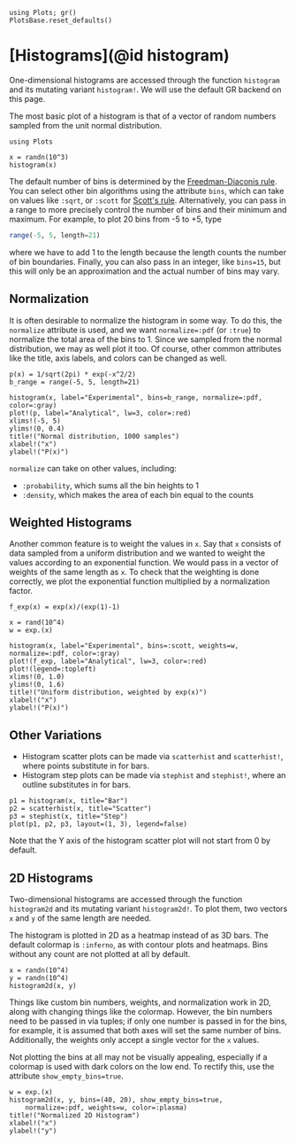 ```@setup histogram
using Plots; gr()
PlotsBase.reset_defaults()
```

# [Histograms](@id histogram)

One-dimensional histograms are accessed through the function `histogram` and its mutating variant `histogram!`. We
will use the default GR backend on this page.

The most basic plot of a histogram is that of a vector of random numbers sampled from the unit normal distribution.

```@example histogram
using Plots

x = randn(10^3)
histogram(x)
```

The default number of bins is determined by the
[Freedman-Diaconis rule](https://en.wikipedia.org/wiki/Histogram#Freedman%E2%80%93Diaconis'_choice). You can select
other bin algorithms using the attribute `bins`, which can take on values like `:sqrt`, or `:scott` for
[Scott's rule](https://en.wikipedia.org/wiki/Histogram#Scott's_normal_reference_rule). Alternatively, you can pass
in a range to more precisely control the number of bins and their minimum and maximum. For example, to plot 20 bins
from -5 to +5, type

```julia
range(-5, 5, length=21)
```

where we have to add 1 to the length because the length counts the number of bin boundaries. Finally, you can also pass
in an integer, like `bins=15`, but this will only be an approximation and the actual number of bins may vary.

## Normalization

It is often desirable to normalize the histogram in some way. To do this, the `normalize` attribute is used, and
we want `normalize=:pdf` (or `:true`) to normalize the total area of the bins to 1. Since we sampled from the normal
distribution, we may as well plot it too. Of course, other common attributes like the title, axis labels, and colors
can be changed as well.

```@example histogram
p(x) = 1/sqrt(2pi) * exp(-x^2/2)
b_range = range(-5, 5, length=21)

histogram(x, label="Experimental", bins=b_range, normalize=:pdf, color=:gray)
plot!(p, label="Analytical", lw=3, color=:red)
xlims!(-5, 5)
ylims!(0, 0.4)
title!("Normal distribution, 1000 samples")
xlabel!("x")
ylabel!("P(x)")
```

`normalize` can take on other values, including:

* `:probability`, which sums all the bin heights to 1
* `:density`, which makes the area of each bin equal to the counts

## Weighted Histograms

Another common feature is to weight the values in `x`. Say that `x` consists of data sampled from a uniform
distribution and we wanted to weight the values according to an exponential function. We would pass in a vector of
weights of the same length as `x`. To check that the weighting is done correctly, we plot the exponential function
multiplied by a normalization factor.

```@example histogram
f_exp(x) = exp(x)/(exp(1)-1)

x = rand(10^4)
w = exp.(x)

histogram(x, label="Experimental", bins=:scott, weights=w, normalize=:pdf, color=:gray)
plot!(f_exp, label="Analytical", lw=3, color=:red)
plot!(legend=:topleft)
xlims!(0, 1.0)
ylims!(0, 1.6)
title!("Uniform distribution, weighted by exp(x)")
xlabel!("x")
ylabel!("P(x)")
```

## Other Variations

* Histogram scatter plots can be made via `scatterhist` and `scatterhist!`, where points substitute in for bars.
* Histogram step plots can be made via `stephist` and `stephist!`, where an outline substitutes in for bars.

```@example histogram
p1 = histogram(x, title="Bar")
p2 = scatterhist(x, title="Scatter")
p3 = stephist(x, title="Step")
plot(p1, p2, p3, layout=(1, 3), legend=false)
```

Note that the Y axis of the histogram scatter plot will not start from 0 by default.

## 2D Histograms

Two-dimensional histograms are accessed through the function `histogram2d` and its mutating variant `histogram2d!`.
To plot them, two vectors `x` and `y` of the same length are needed.

The histogram is plotted in 2D as a heatmap instead of as 3D bars. The default colormap is `:inferno`, as with contour
plots and heatmaps. Bins without any count are not plotted at all by default.

```@example histogram
x = randn(10^4)
y = randn(10^4)
histogram2d(x, y)
```

Things like custom bin numbers, weights, and normalization work in 2D, along with changing things like the
colormap. However, the bin numbers need to be passed in via tuples; if only one number is passed in for
the bins, for example, it is assumed that both axes will set the same number of bins. Additionally, the weights
only accept a single vector for the `x` values.

Not plotting the bins at all may not be visually appealing, especially if a colormap is used with dark colors on the
low end. To rectify this, use the attribute `show_empty_bins=true`.

```@example histogram
w = exp.(x)
histogram2d(x, y, bins=(40, 20), show_empty_bins=true,
    normalize=:pdf, weights=w, color=:plasma)
title!("Normalized 2D Histogram")
xlabel!("x")
ylabel!("y")
```
